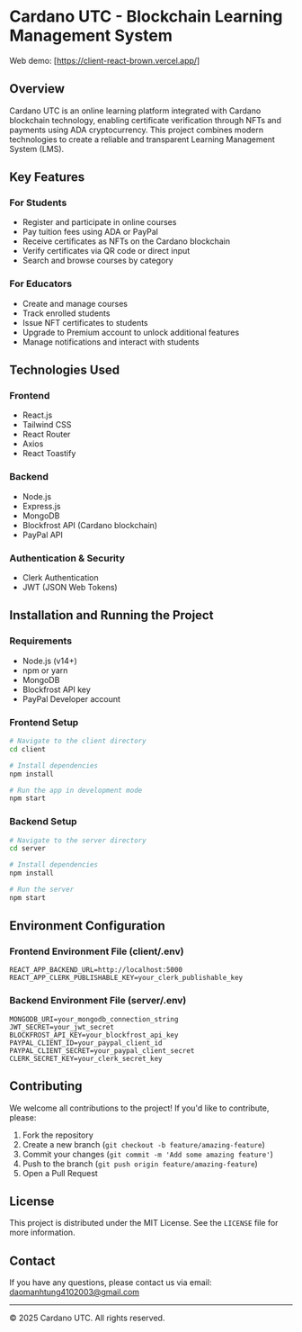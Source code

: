 # Cardano UTC - Blockchain Learning Management System

Web demo: [https://client-react-brown.vercel.app/]
## Overview

Cardano UTC is an online learning platform integrated with Cardano blockchain technology, enabling certificate verification through NFTs and payments using ADA cryptocurrency. This project combines modern technologies to create a reliable and transparent Learning Management System (LMS).

## Key Features

### For Students
- Register and participate in online courses
- Pay tuition fees using ADA or PayPal
- Receive certificates as NFTs on the Cardano blockchain
- Verify certificates via QR code or direct input
- Search and browse courses by category

### For Educators
- Create and manage courses
- Track enrolled students
- Issue NFT certificates to students
- Upgrade to Premium account to unlock additional features
- Manage notifications and interact with students

## Technologies Used

### Frontend
- React.js
- Tailwind CSS
- React Router
- Axios
- React Toastify

### Backend
- Node.js
- Express.js
- MongoDB
- Blockfrost API (Cardano blockchain)
- PayPal API

### Authentication & Security
- Clerk Authentication
- JWT (JSON Web Tokens)

## Installation and Running the Project

### Requirements
- Node.js (v14+)
- npm or yarn
- MongoDB
- Blockfrost API key
- PayPal Developer account

### Frontend Setup

```bash
# Navigate to the client directory
cd client

# Install dependencies
npm install

# Run the app in development mode
npm start
```

### Backend Setup

```bash
# Navigate to the server directory
cd server

# Install dependencies
npm install

# Run the server
npm start
```

## Environment Configuration

### Frontend Environment File (client/.env)

```
REACT_APP_BACKEND_URL=http://localhost:5000
REACT_APP_CLERK_PUBLISHABLE_KEY=your_clerk_publishable_key
```

### Backend Environment File (server/.env)

```
MONGODB_URI=your_mongodb_connection_string
JWT_SECRET=your_jwt_secret
BLOCKFROST_API_KEY=your_blockfrost_api_key
PAYPAL_CLIENT_ID=your_paypal_client_id
PAYPAL_CLIENT_SECRET=your_paypal_client_secret
CLERK_SECRET_KEY=your_clerk_secret_key
```

## Contributing

We welcome all contributions to the project! If you'd like to contribute, please:

1. Fork the repository
2. Create a new branch (`git checkout -b feature/amazing-feature`)
3. Commit your changes (`git commit -m 'Add some amazing feature'`)
4. Push to the branch (`git push origin feature/amazing-feature`)
5. Open a Pull Request

## License

This project is distributed under the MIT License. See the `LICENSE` file for more information.

## Contact

If you have any questions, please contact us via email: [daomanhtung4102003@gmail.com](mailto:daomanhtung4102003@gmail.com)

---

© 2025 Cardano UTC. All rights reserved.
